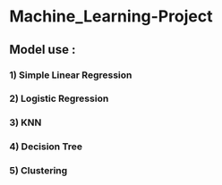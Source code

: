 # Machine_Learning-Project

## Model use : 
### 1) Simple Linear Regression
### 2) Logistic Regression
### 3) KNN 
### 4) Decision Tree
### 5) Clustering
